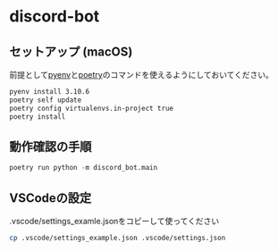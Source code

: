 # discord-bot

## セットアップ (macOS)

前提として[pyenv](https://github.com/pyenv/pyenv)と[poetry](https://python-poetry.org/docs/)のコマンドを使えるようにしておいてください。

```bash
pyenv install 3.10.6
poetry self update
poetry config virtualenvs.in-project true
poetry install
```

## 動作確認の手順

```python
poetry run python -m discord_bot.main
```

## VSCodeの設定

.vscode/settings_examle.jsonをコピーして使ってください

```bash
cp .vscode/settings_example.json .vscode/settings.json
```
